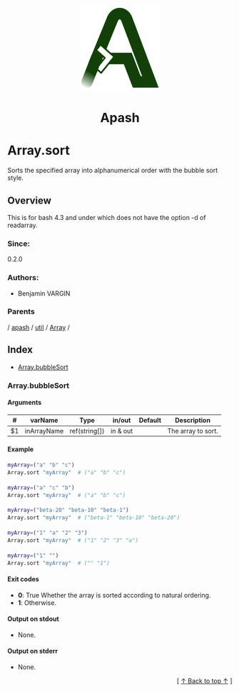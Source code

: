 
<div align='center' id='apash-top'>
  <a href='https://github.com/hastec-fr/apash'>
    <img alt='apash-logo' src='../../../../../../../assets/apash-logo.svg'/>
  </a>

  # Apash
</div>

# Array.sort

Sorts the specified array into alphanumerical order with the bubble sort style.

## Overview

This is for bash 4.3 and under which does not have the option -d of readarray.

### Since:
0.2.0

### Authors:
* Benjamin VARGIN

### Parents
<!-- apash.parentBegin -->
[](../../../../.md) / [apash](../../../apash.md) / [util](../../util.md) / [Array](../Array.md) / 
<!-- apash.parentEnd -->

## Index

* [Array.bubbleSort](#arraybubblesort)

### Array.bubbleSort

#### Arguments
| #      | varName        | Type          | in/out   | Default    | Description                           |
|--------|----------------|---------------|----------|------------|---------------------------------------|
| $1     | inArrayName    | ref(string[]) | in & out |            | The array to sort.                    |

#### Example
```bash
myArray=("a" "b" "c")
Array.sort "myArray"  # ("a" "b" "c")

myArray=("a" "c" "b")
Array.sort "myArray"  # ("a" "b" "c")

myArray=("beta-20" "beta-10" "beta-1")
Array.sort "myArray"  # ("beta-1" "beta-10" "beta-20")

myArray=("1" "a" "2" "3")
Array.sort "myArray"  # ("1" "2" "3" "a")

myArray=("1" "")
Array.sort "myArray"  # ("" "1")
```

#### Exit codes

* **0**: True Whether the array is sorted according to natural ordering.
* **1**: Otherwise.

#### Output on stdout

* None.

#### Output on stderr

* None.


  <div align='right'>[ <a href='#apash-top'>↑ Back to top ↑</a> ]</div>

